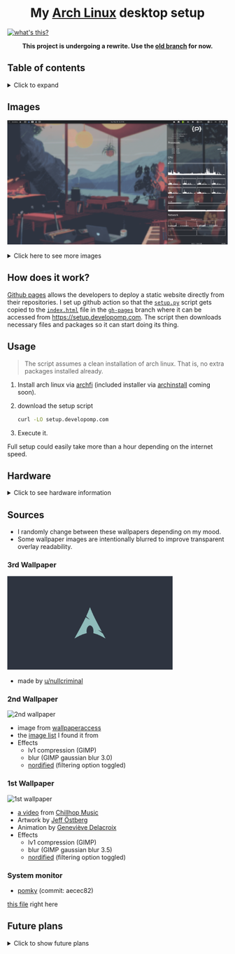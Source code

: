 <h1 align="center">
  My <a href="https://archlinux.org">Arch Linux</a> desktop setup
</h1>

[![what's this?](https://img.shields.io/badge/what's_this%3F-grey?style=for-the-badge)](https://developomp.com/portfolio/linux-setup-script)

<p align="center">
  <b>
    This project is undergoing a rewrite. Use the <a href="https://github.com/developomp/setup/tree/old">old branch</a> for now.
  </b>
</p>

## Table of contents

<details>
<summary>Click to expand</summary>

- [Table of contents](#table-of-contents)
- [Images](#images)
  - [Some windows](#some-windows)
  - [Minimalism at its finest](#minimalism-at-its-finest)
  - [Script Execution](#script-execution)
- [How does it work?](#how-does-it-work)
- [Usage](#usage)
- [Hardware](#hardware)
  - [Laptop](#laptop)
  - [RAM](#ram)
  - [Storage](#storage)
  - [Partitioning](#partitioning)
  - [Peripherals](#peripherals)
- [Sources](#sources)
  - [3rd Wallpaper](#3rd-wallpaper)
  - [2nd Wallpaper](#2nd-wallpaper)
  - [1st Wallpaper](#1st-wallpaper)
  - [System monitor](#system-monitor)
- [Future plans](#future-plans)
  - [Laptop](#laptop-1)
    - [Features](#features)
    - [Candidates](#candidates)
      - [Framework laptop DIY edition](#framework-laptop-diy-edition)
  - [Storage](#storage-1)
  - [Mouse](#mouse)
    - [Features](#features-1)
    - [Candidates](#candidates-1)
  - [Monitor](#monitor)
    - [Features](#features-2)
    - [Candidates](#candidates-2)

</details>

## Images

![result image 1](./.repo/result1.png)

<details>
<summary>Click here to see more images</summary>

### Some windows

![result image 2](./.repo/result2.png)

### Minimalism at its finest

![result image 3](./.repo/result3.png)

### Script Execution

![Execution](./.repo/execution.png)

</details>

## How does it work?

[Github pages](https://pages.github.com) allows the developers to deploy a static website directly from their repositories. I set up github action so that the [`setup.py`](./setup.py) script gets copied to the [`index.html`](https://github.com/developomp/setup/blob/gh-pages/index.html) file in the [`gh-pages`](https://github.com/developomp/setup/tree/gh-pages) branch where it can be accessed from https://setup.developomp.com. The script then downloads necessary files and packages so it can start doing its thing.

## Usage

> The script assumes a clean installation of arch linux. That is, no extra packages installed already.

1. Install arch linux via [archfi](https://github.com/MatMoul/archfi) (included installer via [archinstall](https://github.com/archlinux/archinstall) coming soon).

2. download the setup script

   ```bash
   curl -LO setup.developomp.com
   ```

3. Execute it.

Full setup could easily take more than a hour depending on the internet speed.

## Hardware

<details>
  <summary>Click to see hardware information</summary>

### Laptop

| name    | model                                  |
| ------- | -------------------------------------- |
| Machine | LG 15U480-KP50ML Laptop (15U480-KA5MK) |
| CPU     | intel i5-8250U                         |
| GPU     | Nvidia MX 150                          |

### RAM

| model                             | size |
| --------------------------------- | ---- |
| SK Hynix HMA81GS6AFR8N-UH (stock) | 8GB  |
| Samsung M471A1K43CB1-CRC (added)  | 8GB  |

### Storage

| ID\* | model                                  | Size  |
| ---- | -------------------------------------- | ----- |
| 1    | SK Hynix HFS128G39TND-N210A (30002P10) | 128GB |
| 2    | Samsung SSD 860 PRO 512GB (RVM02B6Q)   | 512GB |

\*arbitrary index I gave. Has no meaning.

### Partitioning

- unallocated space at the end are for overprovisioning
- no swap partition

more information about efi partition can be found in [this](https://wiki.archlinux.org/title/GRUB) arch wiki page.

partitioning done with fdisk ([source](https://git.kernel.org/pub/scm/utils/util-linux/util-linux.git/tree/disk-utils/fdisk.c), [man](https://man7.org/linux/man-pages/man8/fdisk.8.html)).

| drive id\* | format | size                           | mount location   | purpose                           |
| ---------- | ------ | ------------------------------ | ---------------- | --------------------------------- |
| 1          | FAT32  | +300M                          | /boot/efi        | EFI partition                     |
| 1          | ext4   | -15G                           | /                | root                              |
| 2          | ext4   | default (all available sector) | /media/pomp/data | data storage (D drive equivalent) |

\*index from [storage](#Storage)

### Peripherals

|    peripheral | model                                                                                                                                                                                                        |
| ------------: | :----------------------------------------------------------------------------------------------------------------------------------------------------------------------------------------------------------- |
|         mouse | [Logitech G402 Hyperion fury](https://www.logitechg.com/en-eu/products/gaming-mice/g402-hyperion-fury-fps-gaming-mouse.html) I got from a [giveaway event](https://blog.naver.com/yjcomicsblog/221432692995) |
|     headphone | [NOX NX-2](https://www.e-nox.co.kr/theme/s007/index/product_view01.php?wr_id=16)                                                                                                                             |
| laptop cooler | [ABKO NCORE NC500](http://ncore.co.kr/shop/product_item.php?ItId=2586312930)                                                                                                                                 |
|      Keyboard | [COX CK01 PBT SL](https://www.abko.co.kr/brand/detail.php?it_id=1630976438)                                                                                                                                  |

</details>

## Sources

- I randomly change between these wallpapers depending on my mood.
- Some wallpaper images are intentionally blurred to improve transparent overlay readability.

### 3rd Wallpaper

<img alt="3rd wallpaper" src="./.repo/wallpaper3.png" width="75%">

- made by [u/nullcriminal](https://www.reddit.com/r/unixporn/comments/b4dt3y)

### 2nd Wallpaper

<img alt="2nd wallpaper" src="./.repo/wallpaper2.png" width="75%">

- image from [wallpaperaccess](https://wallpaperaccess.com/full/2752569.png)
- the [image list](https://wallpaperaccess.com/simple-earth) I found it from
- Effects
  - lv1 compression (GIMP)
  - blur (GIMP gaussian blur 3.0)
  - [nordified](https://github.com/Schrodinger-Hat/ImageGoNord) (filtering option toggled)

### 1st Wallpaper

<img alt="1st wallpaper" src="./.repo/wallpaper1.png" width="75%">

- [a video](https://www.youtube.com/watch?v=QEWV6fiYaDU) from [Chillhop Music](https://www.youtube.com/channel/UCOxqgCwgOqC2lMqC5PYz_Dg)
- Artwork by [Jeff Östberg](https://jeffostberg.se)
- Animation by [Geneviève Delacroix](http://www.genevievelacroix.com)
- Effects
  - lv1 compression (GIMP)
  - blur (GIMP gaussian blur 3.5)
  - [nordified](https://github.com/Schrodinger-Hat/ImageGoNord) (filtering option toggled)

### System monitor

- [pomky](https://github.com/developomp/pomky) (commit: aecec82)

[this file](./home/pomp/.local/bin/pomky) right here

## Future plans

<details>
  <summary>Click to show future plans</summary>

### Laptop

#### Features

- Korean keyboard
- Full size arrow keys and number pad
- DP port

maybe:

- ARM / RISC-V CPU
- SoC
- Apple M1

#### Candidates

##### [Framework laptop DIY edition](https://frame.work/products/laptop-diy-edition)

Total price: $1098

|               option | my choice                                                                                                  |
| -------------------: | :--------------------------------------------------------------------------------------------------------- |
|          Motherboard | Intel i5-1135G7 (8M Cache, up to 4.20 GHz)                                                                 |
|                 WiFi | Intel® Wi-Fi 6E AX210 No vPro®                                                                             |
|              Storage | 500GB - WD_BLACK™ SN850 NVMe™                                                                              |
|     Operating system | None                                                                                                       |
|               Memory | 16GB (2 x 8GB) DDR4-3200                                                                                   |
|             Keyboard | **waiting** for Korean keyboard w/ full size arrow key and number pad                                      |
|              Display | **waiting** for 120+Hz display                                                                             |
|        Power Adapter | **waiting** for [Schuko plug (type f plug)](https://www.worldstandards.eu/electricity/plugs-and-sockets/f) |
| Port expansion cards | 1xDP 3xUSB-A 2xUSB-C 1xHDMI + **waiting** for RJ-45 ethernet port                                          |

### Storage

1TB HDD for long-term backup

### Mouse

#### Features

- consistent tracking
- 1000Hz+ polling rate

#### Candidates

- [Logitech G pro wireless](https://www.logitechg.com/en-us/products/gaming-mice/pro-wireless-mouse)
- [logitech G pro X](https://www.logitechg.com/en-us/products/gaming-mice/pro-x-superlight-wireless-mouse)

with:

- [Logitech powerplay](https://www.logitechg.com/en-us/products/gaming-mouse-pads/powerplay-wireless-charging)

### Monitor

#### Features

- Refresh rate: 165Hz
- resolution: 1920x1080 (FHD)

#### Candidates

- [Newsync X250FG ZERO](http://prod.danawa.com/info/?pcode=9295200)

</details>
